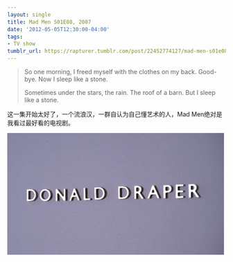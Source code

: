 ```yaml
---
layout: single
title: Mad Men S01E08, 2007
date: '2012-05-05T12:30:00-04:00'
tags:
- TV show
tumblr_url: https://rapturer.tumblr.com/post/22452774127/mad-men-s01e08-2007
---
```

> So one morning, I freed myself with the clothes on my back. Good-bye. Now I sleep like a stone.
> 
> Sometimes under the stars, the rain. The roof of a barn. But I sleep like a stone.

这一集开始太好了，一个流浪汉，一群自认为自己懂艺术的人，Mad Men绝对是我看过最好看的电视剧。

![](/assets/img/tumblr_m3k5w0frjz1r0cnr9.jpg)

